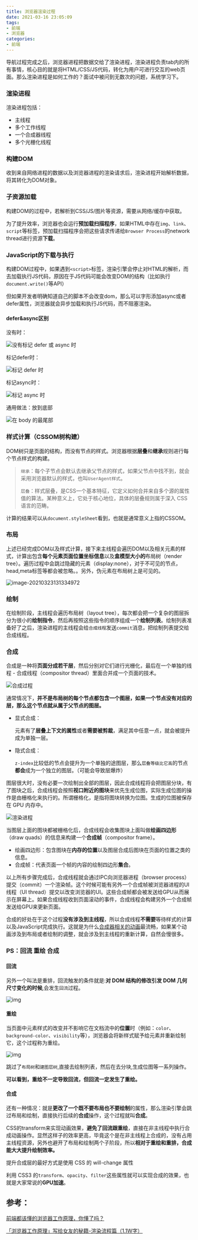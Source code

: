 ```yaml
---
title: 浏览器渲染过程
date: 2021-03-16 23:05:09
tags:
- 前端
- 浏览器
categories:
- 前端
---
```


导航过程完成之后，浏览器进程把数据交给了渲染进程，渲染进程负责tab内的所有事情，核心目的就是将HTML/CSS/JS代码，转化为用户可进行交互的web页面。那么渲染进程是如何工作的？面试中被问到无数次的问题，系统学习下。

<!--more-->





### 渲染进程

渲染进程包括：

- 主线程
- 多个工作线程
- 一个合成器线程
- 多个光栅化线程

### 构建DOM

收到来自网络进程的数据以及浏览器进程的渲染请求后，渲染进程开始解析数据，将其转化为DOM对象。

### 子资源加载

构建DOM的过程中，若解析到CSS/JS/图片等资源，需要从网络/缓存中获取。

为了提升效率，浏览器也会运行**预加载扫描程序**，如果HTML中存在`img`、`link`、`script`等标签，预加载扫描程序会把这些请求传递给`Browser Process`的network thread进行资源**下载**。

### JavaScript的下载与执行

构建DOM过程中，如果遇到`<script>`标签，渲染引擎会停止对HTML的解析，而去加载执行JS代码，原因在于JS代码可能会改变DOM的结构（比如执行`document.write()`等API）

但如果开发者明确知道自己的脚本不会改变dom，那么可以字形添加async或者defer属性，浏览器就会异步加载和执行JS代码，而不阻塞渲染。

#### defer&async区别

没有时：

![没有标记 defer 或 async 时](https://beginor.github.io/assets/post-images/without-defer-async-head.png)

标记defer时：

![标记 defer 时](https://beginor.github.io/assets/post-images/with-defer.png)

标记async时：

![标记 async 时](https://beginor.github.io/assets/post-images/with-async.png)

通用做法：放到底部

![在 body 的最尾部](https://beginor.github.io/assets/post-images/without-defer-async-body.png)

### 样式计算（CSSOM树构建）

DOM树只是页面的结构，而没有节点的样式。浏览器根据**层叠**和**继承**规则进行每个节点样式的构建。

> `继承`：每个子节点会默认去继承父节点的样式，如果父节点中找不到，就会采用浏览器默认的样式，也叫`UserAgent样式`。
>
> `层叠`：样式层叠，是CSS一个基本特征，它定义如何合并来自多个源的属性值的算法。某种意义上，它处于核心地位，具体的层叠规则属于深入 CSS 语言的范畴。

计算的结果可以从`document.styleSheet`看到，也就是通常意义上指的CSSOM。

### 布局

上述已经完成DOM以及样式计算，接下来主线程会遍历DOM以及相关元素的样式，计算出包含**每个元素页面位置坐标信息**以及**盒模型大小的**布局树（render tree）。遍历过程中会跳过隐藏的元素（display:none），对于不可见的节点，head,meta标签等都会被忽略。。另外，伪元素在布局树上是可见的。

![image-20210323131334972](https://ericblog.oss-cn-beijing.aliyuncs.com/img/image-20210323131334972.png)



### 绘制

在绘制阶段，主线程会遍历布局树（layout tree），每次都会把一个复杂的图层拆分为很小的**绘制指令**，然后再按照这些指令的顺序组成一个**绘制列表**。绘制列表准备好了之后，渲染进程的主线程会给`合成线程`发送`commit`消息，把绘制列表提交给合成线程。

### 合成

合成是一种将**页面分成若干层**，然后分别对它们进行光栅化，最后在一个单独的线程 - 合成线程（compositor thread）里面合并成一个页面的技术。

![合成过程](https://ericblog.oss-cn-beijing.aliyuncs.com/img/1460000022634006.gif)

通常情况下，**并不是布局树的每个节点都包含一个图层，如果一个节点没有对应的层，那么这个节点就从属于父节点的图层。**

- 显式合成：

  元素有了**层叠上下文的属性**或者**需要被剪裁**，满足其中任意一点，就会被提升成为单独一层。

- 隐式合成：

  `z-index`比较低的节点会提升为一个单独的途图层，那么`层叠等级比它高`的节点**都会**成为一个独立的图层。（可能会导致层爆炸）



图层很大时，没有必要一次绘制出全部的图层，因此合成线程将会把图层分块，有了图块之后，合成线程会按照**视口附近的图块**来优先生成位图，实际生成位图的操作是由栅格化来执行的。所谓栅格化，是指将图块转换为位图。生成的位图被保存在 GPU 内存中。

![渲染进程](https://ericblog.oss-cn-beijing.aliyuncs.com/img/20210323131520.png)

当图层上面的图块都被栅格化后，合成线程会收集图块上面叫做**绘画四边形**（draw quads）的信息来构建一个**合成帧**（compositor frame）。

- 绘画四边形：包含图块在**内存的位置**以及图层合成后图块在页面的位置之类的信息。
- 合成帧：代表页面一个帧的内容的绘制四边形**集合**。

以上所有步骤完成后，合成线程就会通过IPC向浏览器进程（browser process）提交（commit）一个渲染帧。这个时候可能有另外一个合成帧被浏览器进程的UI线程（UI thread）提交以改变浏览器的UI。这些合成帧都会被发送给GPU从而展示在屏幕上。如果合成线程收到页面滚动的事件，合成线程会构建另外一个合成帧发送给GPU来更新页面。

合成的好处在于这个过程**没有涉及到主线程**，所以合成线程**不需要**等待样式的计算以及JavaScript完成执行。这就是为什么[合成器相关的动画](https://www.html5rocks.com/en/tutorials/speed/high-performance-animations/)最流畅，如果某个动画涉及到布局或者绘制的调整，就会涉及到主线程的重新计算，自然会慢很多。

### PS：回流 重绘 合成

#### 回流

另外一个叫法是重排，回流触发的条件就是:**对 DOM 结构的修改引发 DOM 几何尺寸变化的时候**,会发生`回流`过程。

![img](https://ericblog.oss-cn-beijing.aliyuncs.com/img/1732ec388e85bd2d.png)

#### 重绘

当页面中元素样式的改变并不影响它在文档流中的**位置**时（例如：`color`、`background-color`、`visibility`等），浏览器会将新样式赋予给元素并重新绘制它，这个过程称为重绘。

![img](https://ericblog.oss-cn-beijing.aliyuncs.com/img/1732ec3b24ec43c9.png)

跳过了`布局树`和`建图层树`,直接去绘制列表，然后在去分块,生成位图等一系列操作。

**可以看到，重绘不一定导致回流，但回流一定发生了重绘。**

#### 合成

还有一种情况：就是**更改了一个既不要布局也不要绘制**的属性，那么渲染引擎会跳过布局和绘制，直接执行后续的**合成**操作，这个过程就叫**合成**。

CSS的transform来实现动画效果，**避免了回流跟重绘**，直接在非主线程中执行合成动画操作。显然这样子的效率更高，毕竟这个是在非主线程上合成的，没有占用主线程资源，另外也避开了布局和绘制两个子阶段，所以**相对于重绘和重排，合成能大大提升绘制效率。**

提升合成层的最好方式是使用 CSS 的 will-change 属性

利用 CSS3 的`transform`、`opacity`、`filter`这些属性就可以实现合成的效果，也就是大家常说的**GPU加速**。



## 参考：

[前端都该懂的浏览器工作原理，你懂了吗？](https://segmentfault.com/a/1190000022633988)

[「浏览器工作原理」写给女友的秘籍-渲染流程篇（1.1W字）](https://juejin.cn/post/6847902222349500430#heading-26)

